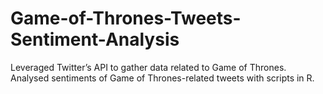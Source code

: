 # Game-of-Thrones-Tweets-Sentiment-Analysis
Leveraged Twitter’s API to gather data related to Game of Thrones. Analysed sentiments of Game of Thrones-related tweets with scripts in R.

